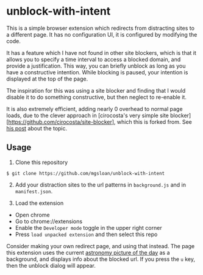 # unblock-with-intent

This is a simple browser extension which redirects from distracting
sites to a different page. It has no configuration UI, it is
configured by modifying the code.

It has a feature which I have not found in other site blockers, which
is that it allows you to specify a time interval to access a blocked
domain, and provide a justification.  This way, you can briefly
unblock as long as you have a constructive intention.  While blocking
is paused, your intention is displayed at the top of the page.

The inspiration for this was using a site blocker and finding that I
would disable it to do something constructive, but then neglect to
re-enable it.

It is also extremely efficient, adding nearly 0 overhead to normal
page loads, due to the clever approach in [cirocosta's very simple
site blocker][https://github.com/cirocosta/site-blocker], which this
is forked from. See [his
post](https://ops.tips/blog/extension-to-block-websites/) about the
topic.

## Usage

1. Clone this repository

```
$ git clone https://github.com/mgsloan/unblock-with-intent
```

2. Add your distraction sites to the url patterns in `background.js`
   and in `manifest.json`.

3. Load the extension

  - Open chrome
  - Go to chrome://extensions
  - Enable the `Developer mode` toggle in the upper right corner
  - Press `load unpacked extension` and then select this repo

Consider making your own redirect page, and using that instead.  The
page this extension uses the current [astronomy picture of the
day](https://apod.nasa.gov/apod/astropix.html) as a background, and
displays info about the blocked url.  If you press the `u` key, then
the unblock dialog will appear.
